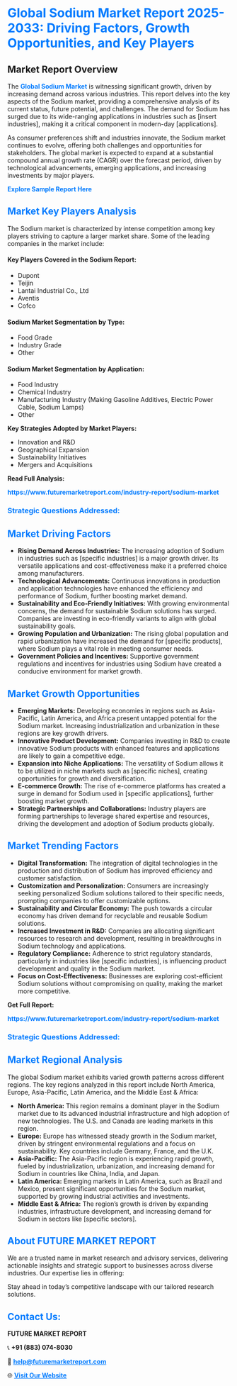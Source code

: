 <h1 style="color: #007BFF;">Global Sodium Market Report 2025-2033: Driving Factors, Growth Opportunities, and Key Players</h1>

<section id="overview">
<h2>Market Report Overview</h2>
<p>The <a href="https://www.futuremarketreport.com/industry-report/sodium-market" style="color: #007BFF; text-decoration: none;"><strong>Global Sodium Market</strong></a> is witnessing significant growth, driven by increasing demand across various industries. This report delves into the key aspects of the Sodium market, providing a comprehensive analysis of its current status, future potential, and challenges. The demand for Sodium has surged due to its wide-ranging applications in industries such as [insert industries], making it a critical component in modern-day [applications].</p>
<p>As consumer preferences shift and industries innovate, the Sodium market continues to evolve, offering both challenges and opportunities for stakeholders. The global market is expected to expand at a substantial compound annual growth rate (CAGR) over the forecast period, driven by technological advancements, emerging applications, and increasing investments by major players.</p>
</section>

<section id="overview">
<p><a href="https://www.futuremarketreport.com/request-sample/reportId=30078" style="color: #007BFF; text-decoration: none;"><strong>Explore Sample Report Here</strong></a></p>
</section>

<section id="key-players">
<h2 style="color: #007BFF;">Market Key Players Analysis</h2>
<p>The Sodium market is characterized by intense competition among key players striving to capture a larger market share. Some of the leading companies in the market include:</p>
<h4>Key Players Covered in the Sodium Report:</h4>
<ul><li>Dupont</li><li>Teijin</li><li>Lantai Industrial Co., Ltd</li><li>Aventis</li><li>Cofco</li></ul>
<h4>Sodium Market Segmentation by Type:</h4>
<ul><li>Food Grade</li><li>Industry Grade</li><li>Other</li></ul>

<h4>Sodium Market Segmentation by Application:</h4>
<ul><li>Food Industry</li><li>Chemical Industry</li><li>Manufacturing Industry (Making Gasoline Additives, Electric Power Cable, Sodium Lamps)</li><li>Other</li></ul>
<p><strong>Key Strategies Adopted by Market Players:</strong></p>
<ul>
<li>Innovation and R&D</li>
<li>Geographical Expansion</li>
<li>Sustainability Initiatives</li>
<li>Mergers and Acquisitions</li>
</ul>
</section>

<section>
<p><strong>Read Full Analysis: </strong></p><a href="https://www.futuremarketreport.com/industry-report/sodium-market" style="color: #007BFF; text-decoration: none;"><strong>https://www.futuremarketreport.com/industry-report/sodium-market</strong></a>
<h3 style="color: #007BFF;">Strategic Questions Addressed:</h3>
</section>

<section id="driving-factors">
<h2 style="color: #007BFF;">Market Driving Factors</h2>
<ul>
<li><strong>Rising Demand Across Industries:</strong> The increasing adoption of Sodium in industries such as [specific industries] is a major growth driver. Its versatile applications and cost-effectiveness make it a preferred choice among manufacturers.</li>
<li><strong>Technological Advancements:</strong> Continuous innovations in production and application technologies have enhanced the efficiency and performance of Sodium, further boosting market demand.</li>
<li><strong>Sustainability and Eco-Friendly Initiatives:</strong> With growing environmental concerns, the demand for sustainable Sodium solutions has surged. Companies are investing in eco-friendly variants to align with global sustainability goals.</li>
<li><strong>Growing Population and Urbanization:</strong> The rising global population and rapid urbanization have increased the demand for [specific products], where Sodium plays a vital role in meeting consumer needs.</li>
<li><strong>Government Policies and Incentives:</strong> Supportive government regulations and incentives for industries using Sodium have created a conducive environment for market growth.</li>
</ul>
</section>

<section id="growth-opportunities">
<h2 style="color: #007BFF;">Market Growth Opportunities</h2>
<ul>
<li><strong>Emerging Markets:</strong> Developing economies in regions such as Asia-Pacific, Latin America, and Africa present untapped potential for the Sodium market. Increasing industrialization and urbanization in these regions are key growth drivers.</li>
<li><strong>Innovative Product Development:</strong> Companies investing in R&D to create innovative Sodium products with enhanced features and applications are likely to gain a competitive edge.</li>
<li><strong>Expansion into Niche Applications:</strong> The versatility of Sodium allows it to be utilized in niche markets such as [specific niches], creating opportunities for growth and diversification.</li>
<li><strong>E-commerce Growth:</strong> The rise of e-commerce platforms has created a surge in demand for Sodium used in [specific applications], further boosting market growth.</li>
<li><strong>Strategic Partnerships and Collaborations:</strong> Industry players are forming partnerships to leverage shared expertise and resources, driving the development and adoption of Sodium products globally.</li>
</ul>
</section>

<section id="trending-factors">
<h2 style="color: #007BFF;">Market Trending Factors</h2>
<ul>
<li><strong>Digital Transformation:</strong> The integration of digital technologies in the production and distribution of Sodium has improved efficiency and customer satisfaction.</li>
<li><strong>Customization and Personalization:</strong> Consumers are increasingly seeking personalized Sodium solutions tailored to their specific needs, prompting companies to offer customizable options.</li>
<li><strong>Sustainability and Circular Economy:</strong> The push towards a circular economy has driven demand for recyclable and reusable Sodium solutions.</li>
<li><strong>Increased Investment in R&D:</strong> Companies are allocating significant resources to research and development, resulting in breakthroughs in Sodium technology and applications.</li>
<li><strong>Regulatory Compliance:</strong> Adherence to strict regulatory standards, particularly in industries like [specific industries], is influencing product development and quality in the Sodium market.</li>
<li><strong>Focus on Cost-Effectiveness:</strong> Businesses are exploring cost-efficient Sodium solutions without compromising on quality, making the market more competitive.</li>
</ul>
</section>

<section>
<p><strong>Get Full Report: </strong></p><a href="https://www.futuremarketreport.com/industry-report/sodium-market" style="color: #007BFF; text-decoration: none;"><strong>https://www.futuremarketreport.com/industry-report/sodium-market</strong></a>
<h3 style="color: #007BFF;">Strategic Questions Addressed:</h3>
</section>


<section id="regional-analysis">
<h2 style="color: #007BFF;">Market Regional Analysis</h2>
<p>The global Sodium market exhibits varied growth patterns across different regions. The key regions analyzed in this report include North America, Europe, Asia-Pacific, Latin America, and the Middle East & Africa:</p>
<ul>
<li><strong>North America:</strong> This region remains a dominant player in the Sodium market due to its advanced industrial infrastructure and high adoption of new technologies. The U.S. and Canada are leading markets in this region.</li>
<li><strong>Europe:</strong> Europe has witnessed steady growth in the Sodium market, driven by stringent environmental regulations and a focus on sustainability. Key countries include Germany, France, and the U.K.</li>
<li><strong>Asia-Pacific:</strong> The Asia-Pacific region is experiencing rapid growth, fueled by industrialization, urbanization, and increasing demand for Sodium in countries like China, India, and Japan.</li>
<li><strong>Latin America:</strong> Emerging markets in Latin America, such as Brazil and Mexico, present significant opportunities for the Sodium market, supported by growing industrial activities and investments.</li>
<li><strong>Middle East & Africa:</strong> The region’s growth is driven by expanding industries, infrastructure development, and increasing demand for Sodium in sectors like [specific sectors].</li>
</ul>
</section>

<footer>
<h2 style="color: #007BFF;">About FUTURE MARKET REPORT</h2>
<p>We are a trusted name in market research and advisory services, delivering actionable insights and strategic support to businesses across diverse industries. Our expertise lies in offering:</p>

<p>Stay ahead in today’s competitive landscape with our tailored research solutions.</p>

<h2 style="color: #007BFF;">Contact Us:</h2>
<p><strong>FUTURE MARKET REPORT</strong></p>
<p>📞 <strong>+91 (883) 074-8030</strong></p>
<p>📧 <strong><a href="mailto:help@futuremarketreport.com" style="color: #007BFF;">help@futuremarketreport.com</a></strong></p>
<p>🌐 <strong><a href="https://www.futuremarketreport.com/" style="color: #007BFF;">Visit Our Website</a></strong></p>
</footer>